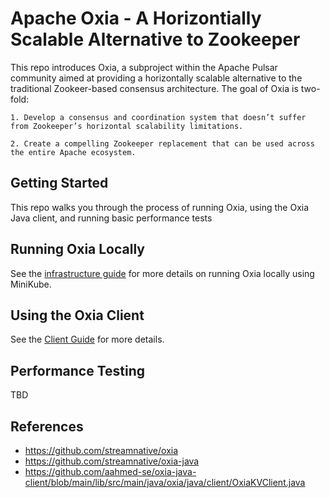 # Apache Oxia - A Horizontially Scalable Alternative to Zookeeper

This repo introduces Oxia, a subproject within the Apache Pulsar community aimed at providing a horizontally scalable 
alternative to the traditional Zookeer-based consensus architecture. The goal of Oxia is two-fold:

    1. Develop a consensus and coordination system that doesn’t suffer from Zookeeper’s horizontal scalability limitations.

    2. Create a compelling Zookeeper replacement that can be used across the entire Apache ecosystem.

## Getting Started
This repo walks you through the process of running Oxia, using the Oxia Java client, and running basic performance tests

## Running Oxia Locally

See the [infrastructure guide](docs%2Fguides%2FInfra-Guide.md) for more details on running Oxia locally using MiniKube.

## Using the Oxia Client

See the [Client Guide](docs%2Fguides%2Fclient-guide.md) for more details.

## Performance Testing

TBD

## References

- https://github.com/streamnative/oxia
- https://github.com/streamnative/oxia-java
- https://github.com/aahmed-se/oxia-java-client/blob/main/lib/src/main/java/oxia/java/client/OxiaKVClient.java
